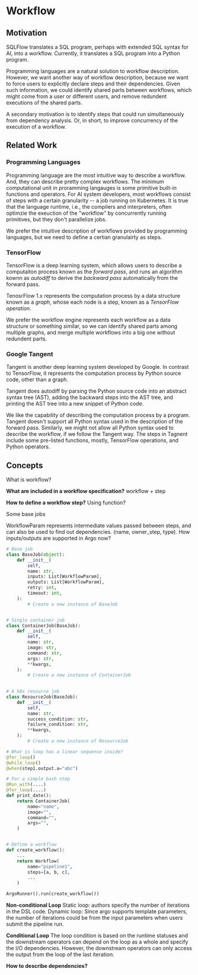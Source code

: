 # Workflow

## Motivation

SQLFlow translates a SQL program, perhaps with extended SQL syntax for AI, into a workflow. Currently, it translates a SQL program into a Python program.

Programming languages are a natural solution to workflow description. However, we want another way of workflow description, because we want to force users to explicitly declare steps and their dependencies. Given such information, we could identify shared parts between workflows, which might come from a user or different users, and remove redundent executions of the shared parts.

A secondary motivation is to identify steps that could run simultaneously from dependency analysis. Or, in short, to improve concurrency of the execution of a workflow.

## Related Work

### Programming Languages

Programming language are the most intuitive way to describe a workflow. And, they can describe pretty complex workflows. The minimum computational unit in proramming langauges is some primitive built-in functions and operators.  For AI system developers, most workflows consist of steps with a certain granularity -- a job running on Kubernetes.  It is true that the language runtime, i.e., the compilers and interpreters, often optimzie the exeuction of the "workflow" by concurrently running primitives, but they don't parallelize jobs.

We prefer the intuitive description of workflows provided by programming languages, but we need to define a certian granulairty as steps.

### TensorFlow

TensorFlow is a deep learning system, which allows users to describe a computaiton process known as the *forward pass*, and runs an algorithm kownn as *autodiff* to derive the *backward pass* automatically from the forward pass.

TenosrFlow 1.x represents the computation process by a data structure known as a *graph*, whose each node is a step, known as a *TensorFlow operation*.

We prefer the workflow engine represents each workflow as a data structure or something similar, so we can identify shared parts among multiple graphs, and merge multiple workflows into a big one without redundent parts.

### Google Tangent

Tangent is another deep learning system developed by Google. In contrast to TensorFlow, it represents the computation process by Python source code, other than a graph.

Tangent does autodiff by parsing the Python source code into an abstract syntax tree (AST), adding the backward steps into the AST tree, and printing the AST tree into a new snippet of Python code.

We like the capability of describing the computation process by a program.  Tangent doesn't support all Python syntax used in the description of the forward pass. Similarly, we might not allow all Python syntax used to describe the workflow, if we follow the Tangent way.  The steps in Tagnent include some pre-listed functions, mostly, TensorFlow operations, and Python operators.

## Concepts




What is workflow?

**What are included in a workflow specification?**
workflow + step

**How to define a workflow step?**
Using function?

Some base jobs

WorkflowParam represents intermediate values passed between steps, and can also be used to find out dependencies. (name, owner_step, type).
How inputs/outputs are supported in Argo now?

```python
# Base job
class BaseJob(object):
    def __init__(
        self,
        name: str,
        inputs: List[WorkflowParam],
        outputs: List[WorkflowParam],
        retry: int,
        timeout: int,
    ):
    	# Create a new instance of BaseJob


# Single container job
class ContainerJob(BaseJob):
    def __init__(
        self,
        name: str,
        image: str,
        command: str,
        args: str,
        **kwargs,
    ):
    	# Create a new instance of ContainerJob
        

# A k8s resource job
class ResourceJob(BaseJob):
    def __init__(
        self,
        name: str,
        success_condition: str,
        failure_condition: str,
        **kwargs,
    ):
        # Create a new instance of ResourceJob

```

```python
# What is loop has a linear sequence inside?
@for_loop()
@while_loop()
@when(step1.output.a="abc")

# For a simple bash step
@Run_with(....)
@for_loop(....)
def print_date():
    return ContainerJob(
        name="name",
        image="",
        command="",
        args="",
    )


# Define a workflow
def create_workflow():
    ...
    return Workflow(
        name="pipeline1",
        steps=[a, b, c],
        ...
    )

ArgoRunner().run(create_workflow())
```


**Non-conditional Loop**
	Static loop: authors specify the number of iterations in the DSL code.
	Dynamic loop: Since argo supports template parameters, the number of iterations could be from the input parameters when users submit the pipeline run.

**Conditional Loop**
The loop condition is based on the runtime statuses and the downstream operators can depend on the loop as a whole and specify the I/O dependencies. However, the downstream operators can only access the output from the loop of the last iteration. 


**How to describe dependencies?**
